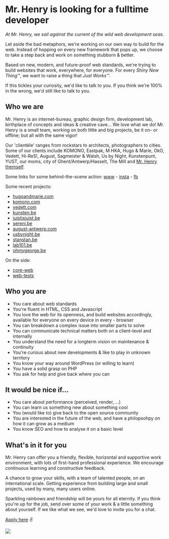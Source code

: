 # Mr. Henry is looking for a fulltime developer

*At Mr. Henry, we sail against the current of the wild web development seas.*

Let aside the bad metaphors, we're working on our own way to build for the web. Instead of hopping on every new framework that pops up, we choose to take a step back and work on something stubborn & better.

Based on new, modern, and future-proof web standards, we're trying to build websites that work, everywhere, for everyone. For every *Shiny New Thing™*, we want to raise a thing that *Just Works™*.

If this tickles your curiosity, we'd like to talk to you.
If you think we're 100% in the wrong, we'd still like to talk to you.

## Who we are

Mr. Henry is an internet-bureau, graphic design firm, development lab, birthplace of concepts and ideas & creative cave... We love what we do! Mr. Henry is a small team, working on both little and big projects, be it on- or offline; but all with the same vigor!

Our 'clientèle' ranges from rockstars to architects, photographers to cities. Some of our clients include KOMONO, Eastpak, M HKA, Hugo & Marie, OkO, Vedett, Hi-ReS!, August, Sagmeister & Walsh, Us by Night, Kunstenpunt, YUST, our moms, city of Ghent/Antwerp/Hasselt, The Mill and [Mr. Henry themself](https://www.mrhenry.be).

Some links for some behind-the-scene action: [www](https://www.mrhenry.be) - [insta](https://instagram.com/wearemrhenry)  - [fb](https://fb.com/wearemrhenry) 

Some recent projects:

- [hugoandmarie.com](https://www.hugoandmarie.com)
- [komono.com](https://www.komono.com)
- [vedett.com](https://www.vedett.com)
- [kunsten.be](https://www.kunsten.be)
- [juistisjuist.be](https://www.juistisjuist.be/)
- [sereni.be](https://www.sereni.be)
- [august-antwerp.com](https://www.august-antwerp.com)
- [usbynight.be](https://www.usbynight.be)
- [stanstan.be](https://www.stanstan.be)
- [lab101.be](https://www.lab101.be)
- [ohmygeorge.be](https://www.ohmygeorge.be)

On the side:

- [core-web](https://github.com/mrhenry/core-web)
- [web-tests](https://github.com/mrhenry/web-tests)

## Who you are

- You care about web standards
- You're fluent in HTML, CSS and Javascript
- You love the web for its openness, and build websites accordingly, available for everyone on every device in every - browser
- You can breakdown a complex issue into smaller parts to solve
- You can communicate technical matters both on a client-level and internally 
- You understand the need for a longterm vision on maintenance & continuity
- You're curious about new developments & like to play in unknown territory
- You know your way around WordPress (or willing to learn)
- You have a solid grasp on PHP
- You ask for help and give back where you can

## It would be nice if...

- You care about performance (perceived, render, …)
- You can learn us something new about something cool
- You (would like to) give back to the open source community
- You are interested in the future of the web, and have a philopsohpy on how it can grow as a medium
- You know SEO and how to analyse it on a basic level

## What's in it for you

Mr. Henry can offer you a friendly, flexible, horizontal and supportive work environment, with lots of first-hand professional experience. We encourage continuous learning and constructive feedback.

A chance to grow your skills, with a team of talented people, on an international scale. Getting experience from building large ànd small projects, used by many, many users online.

Sparkling rainbows and friendship will be yours for all eternity. If you think you're up for the job, send over some of your work & a little something about yourself. If we like what we see, we'd love to invite you for a chat.

[Apply here](mailto:jobs@mrhenry.be) ✌️

<img src="http://from.mrhenry.be/withlove/thanks-padding.png">
